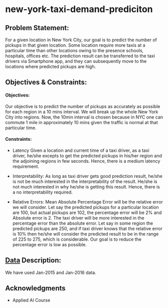 # new-york-taxi-demand-prediciton

## Problem Statement:

For a given location in New York City, our goal is to predict the number of pickups in that given location. Some location require more taxis at a particular time than other locations owing to the presence schools, hospitals, offices etc. The prediction result can be transferred to the taxi drivers via Smartphone app, and they can subsequently move to the locations where predicted pickups are high.

## Objectives & Constraints:

#### Objectives: 

Our objective is to predict the number of pickups as accurately as possible for each region in a 10 mins interval. We will break up the whole New York City into      regions. Now, the 10min interval is chosen because in NYC one can commute 1 mile in approximately 10 mins given the       traffic is normal at that particular time.

#### Constraints:

- Latency Given a location and current time of a taxi driver, as a taxi driver, he/she excepts to get the predicted pickups in his/her region and the         adjoining regions in few seconds. Hence, there is a medium latency requirement.

- Interpretability: As long as taxi driver gets good prediction result, he/she is not be much interested in the interpretability of the result. He/she is not much interested in why he/she is getting this result. Hence, there is a no interpretability required.

- Relative Errors: Mean Absolute Percentage Error will be the relative error we will consider. Let say the predicted pickups for a particular location are 100, but actual pickups are 102, the percentage error will be 2% and Absolute error is 2. The taxi driver will be more interested in the percentage error than the absolute error. Let say in some region the predicted pickups are 250, and if taxi driver knows that the relative error is 10% then he/she will consider the predicted result to be in the range of 225 to 275, which is considerable. Our goal is to reduce the percentage error is low as possible.

## [Data](https://www1.nyc.gov/site/tlc/about/tlc-trip-record-data.page) Description:

We have used Jan-2015 and Jan-2016 data.

## Acknowledgments

- Applied AI Course
